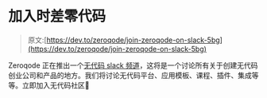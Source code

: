 # 加入时差零代码

> 原文:[https://dev.to/zeroqode/join-zeroqode-on-slack-5bg](https://dev.to/zeroqode/join-zeroqode-on-slack-5bg)

Zeroqode 正在推出一个[无代码 slack 频道](https://join.slack.com/t/zeroqode/shared_invite/enQtMjg3OTEwMTE0NTE3LTY2MThlYmFhOTA5ZTI3ZDM5NDI5MWY3NjU1OWNkMjgyYzM4Mzk2ODExMzc1YWFjMzU3YWFhZDkwYzlhNTNmNTk)，这将是一个讨论所有关于创建无代码创业公司和产品的地方。我们将讨论无代码平台、应用模板、课程、插件、集成等等。立即加入无代码社区🙂